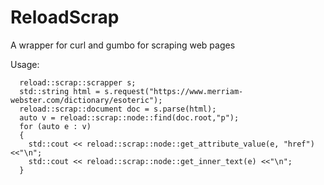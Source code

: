 # ReloadScrap
 A wrapper for curl and gumbo for scraping web pages

Usage:
```
  reload::scrap::scrapper s;
  std::string html = s.request("https://www.merriam-webster.com/dictionary/esoteric");
  reload::scrap::document doc = s.parse(html);
  auto v = reload::scrap::node::find(doc.root,"p");
  for (auto e : v)
  {
    std::cout << reload::scrap::node::get_attribute_value(e, "href") <<"\n";
    std::cout << reload::scrap::node::get_inner_text(e) <<"\n";
  }

```

